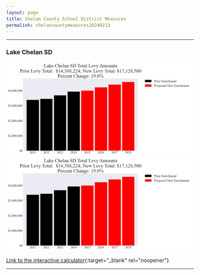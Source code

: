```yaml
---
layout: page
title: Chelan County School District Measures
permalink: chelancountymeasures20240213
---
```


___

### Lake Chelan SD

![Lake Chelan SD enrichment levy totals chart](pagesManual/LeviesReport/20240213/LakeChelanEnrichment.png "Lake Chelan SD enrichment levy totals chart")
![Lake Chelan SD enrichment levy example parcel chart](pagesManual/LeviesReport/20240213/LakeChelanEnrichment.png "Lake Chelan SD enrichment  example parcel chart")

[Link to the interactive calculator](calculator_lake_chelan_enrichment_20240213_enhanced){:target="_blank" rel="noopener"}

___

